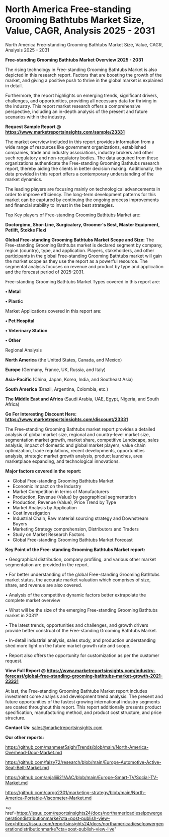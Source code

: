 # North America Free-standing Grooming Bathtubs Market Size, Value, CAGR, Analysis 2025 - 2031
North America Free-standing Grooming Bathtubs Market Size, Value, CAGR, Analysis 2025 - 2031

<Strong> Free-standing Grooming Bathtubs Market Overview 2025 - 2031</strong>

The rising technology in Free-standing Grooming Bathtubs Market is also depicted in this research report. Factors that are boosting the growth of the market, and giving a positive push to thrive in the global market is explained in detail.

Furthermore, the report highlights on emerging trends, significant drivers, challenges, and opportunities, providing all necessary data for thriving in the industry. This report market research offers a comprehensive perspective, including an in-depth analysis of the present and future scenarios within the industry.

<strong>Request Sample Report @ <a href=https://www.marketreportsinsights.com/sample/23331>https://www.marketreportsinsights.com/sample/23331</a></strong>

The market overview included in this report provides information from a wide range of resources like government organizations, established companies, trade and industry associations, industry brokers and other such regulatory and non-regulatory bodies. The data acquired from these organizations authenticate the Free-standing Grooming Bathtubs research report, thereby aiding the clients in better decision making. Additionally, the data provided in this report offers a contemporary understanding of the market dynamics.

The leading players are focusing mainly on technological advancements in order to improve efficiency. The long-term development patterns for this market can be captured by continuing the ongoing process improvements and financial stability to invest in the best strategies.

Top Key players of Free-standing Grooming Bathtubs Market are:

<strong>Doctorgimo, Shor-Line, Surgicalory, Groomer's Best, Master Equipment, Petlift, Stokke Flexi</strong>

<strong><b>Global Free-standing Grooming Bathtubs Market Scope and Size:</b></strong>
The Free-standing Grooming Bathtubs market is declared segment by company, region (country), type, and application. Players, stakeholders, and other participants in the global Free-standing Grooming Bathtubs market will gain the market scope as they use the report as a powerful resource. The segmental analysis focuses on revenue and product by type and application and the forecast period of 2025-2031.

Free-standing Grooming Bathtubs Market Types covered in this report are:

<strong>• Metal

• Plastic</strong>

Market Applications covered in this report are:

<strong>• Pet Hospital

• Veterinary Station

• Other</strong> 

Regional Analysis

<strong>North America</strong> (the United States, Canada, and Mexico)

<strong>Europe</strong> (Germany, France, UK, Russia, and Italy)

<strong>Asia-Pacific</strong> (China, Japan, Korea, India, and Southeast Asia)

<strong>South America</strong> (Brazil, Argentina, Colombia, etc.)

<strong>The Middle East and Africa</strong> (Saudi Arabia, UAE, Egypt, Nigeria, and South Africa)

<strong>Go For Interesting Discount Here: <a href=https://www.marketreportsinsights.com/discount/23331>https://www.marketreportsinsights.com/discount/23331</a></strong>

The Free-standing Grooming Bathtubs market report provides a detailed analysis of global market size, regional and country-level market size, segmentation market growth, market share, competitive Landscape, sales analysis, impact of domestic and global market players, value chain optimization, trade regulations, recent developments, opportunities analysis, strategic market growth analysis, product launches, area marketplace expanding, and technological innovations.

<strong><b>Major factors covered in the report:</b></strong>
<ul>
  <li>Global Free-standing Grooming Bathtubs Market </li>
  <li>Economic Impact on the Industry</li>
  <li>Market Competition in terms of Manufacturers</li>
  <li>Production, Revenue (Value) by geographical segmentation</li>
  <li>Production, Revenue (Value), Price Trend by Type</li>
  <li>Market Analysis by Application</li>
  <li>Cost Investigation</li>
  <li>Industrial Chain, Raw material sourcing strategy and Downstream Buyers</li>
  <li>Marketing Strategy comprehension, Distributors and Traders</li>
  <li>Study on Market Research Factors</li>
  <li>Global Free-standing Grooming Bathtubs Market Forecast</li>
</ul>

<strong><b>Key Point of the Free-standing Grooming Bathtubs Market report:</b></strong>

• Geographical distribution, company profiling, and various other market segmentation are provided in the report.

• For better understanding of the global Free-standing Grooming Bathtubs market status, the accurate market valuation which comprises of size, share, and revenue are also covered.

• Analysis of the competitive dynamic factors better extrapolate the complete market overview

• What will be the size of the emerging Free-standing Grooming Bathtubs market in 2031?

• The latest trends, opportunities and challenges, and growth drivers provide better construal of the Free-standing Grooming Bathtubs Market.

• In-detail industrial analysis, sales study, and production understanding shed more light on the future market growth rate and scope.

• Report also offers the opportunity for customization as per the customer request.

<strong><b>View Full Report @ <a href=https://www.marketreportsinsights.com/industry-forecast/global-free-standing-grooming-bathtubs-market-growth-2021-23331>https://www.marketreportsinsights.com/industry-forecast/global-free-standing-grooming-bathtubs-market-growth-2021-23331</a></b></strong>


At last, the Free-standing Grooming Bathtubs Market report includes investment come analysis and development trend analysis. The present and future opportunities of the fastest growing international industry segments are coated throughout this report. This report additionally presents product specification, manufacturing method, and product cost structure, and price structure.

<strong>Contact Us:</strong>
sales@marketreportsinsights.com

<strong>Our other reports:</strong>

<a href=https://github.com/manmeet5sigh/Trends/blob/main/North-America-Overhead-Door-Market.md>https://github.com/manmeet5sigh/Trends/blob/main/North-America-Overhead-Door-Market.md</a>

<a href=https://github.com/faizy72/research/blob/main/Europe-Automotive-Active-Seat-Belt-Market.md>https://github.com/faizy72/research/blob/main/Europe-Automotive-Active-Seat-Belt-Market.md</a>

<a href=https://github.com/anjaliiii21/AAC/blob/main/Europe-Smart-TV/Social-TV-Market.md>https://github.com/anjaliiii21/AAC/blob/main/Europe-Smart-TV/Social-TV-Market.md</a>

<a href=https://github.com/cargo2301/marketing-strategy/blob/main/North-America-Portable-Viscometer-Market.md>https://github.com/cargo2301/marketing-strategy/blob/main/North-America-Portable-Viscometer-Market.md</a>

<a href=https://issuu.com/reportsinsights24/docs/northamericadieselpowergenerationdistributionmarke?cta=post-publish-view-live>https://issuu.com/reportsinsights24/docs/northamericadieselpowergenerationdistributionmarke?cta=post-publish-view-live</a>"
